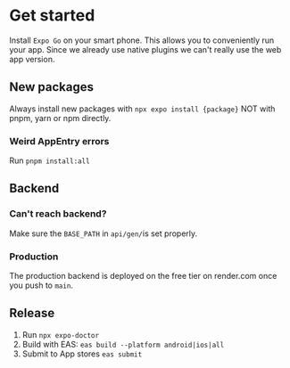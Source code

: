 # Get started

Install `Expo Go` on your smart phone. This allows you to conveniently run your app. Since we already use native plugins we can't really use the web app version.

## New packages

Always install new packages with `npx expo install {package}` NOT with pnpm, yarn or npm directly.

### Weird AppEntry errors

Run `pnpm install:all`

## Backend

### Can't reach backend?

Make sure the `BASE_PATH` in `api/gen/`is set properly.

### Production

The production backend is deployed on the free tier on render.com once you push to `main`.

## Release
1. Run `npx expo-doctor`
2. Build with EAS: `eas build --platform android|ios|all`
3. Submit to App stores `eas submit`